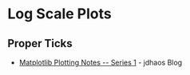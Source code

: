# Log Scale Plots


## Proper Ticks


* [Matplotlib Plotting Notes -- Series 1](https://jdhao.github.io/2017/11/16/matplotlib-plotting-notes/) - jdhaos Blog